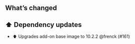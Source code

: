 ## What’s changed

## ⬆️ Dependency updates

- ⬆️ Upgrades add-on base image to 10.2.2 @frenck (#161)
